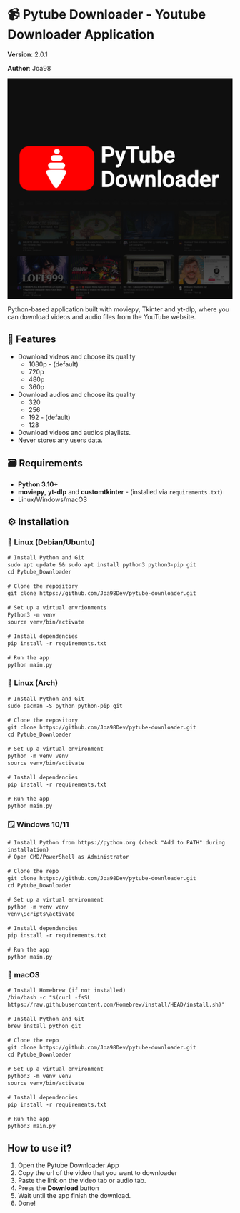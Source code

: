 # 📹 Pytube Downloader - Youtube Downloader Application

**Version**: 2.0.1

**Author**: Joa98

<img src="screenshots/Cover.png" align="center"/>


Python-based application built with moviepy, Tkinter and yt-dlp, where you can download videos and audio files from the YouTube website.

## 🚀 Features

* Download videos and choose its quality
    * 1080p - (default)
    * 720p
    * 480p
    * 360p
* Download audios and choose its quality
    * 320
    * 256
    * 192 - (default)
    * 128
* Download videos and audios playlists.
* Never stores any users data.

## 🗃️ Requirements

* **Python 3.10+**
* **moviepy**, **yt-dlp** and **customtkinter** - (installed via `requirements.txt`)
* Linux/Windows/macOS

## ⚙️ Installation

### 🐧 Linux (Debian/Ubuntu)

```
# Install Python and Git
sudo apt update && sudo apt install python3 python3-pip git
cd Pytube_Downloader

# Clone the repository
git clone https://github.com/Joa98Dev/pytube-downloader.git

# Set up a virtual envrionments
Python3 -m venv
source venv/bin/activate

# Install dependencies
pip install -r requirements.txt

# Run the app
python main.py
```

### 🐧 Linux (Arch)

```
# Install Python and Git
sudo pacman -S python python-pip git

# Clone the repository
git clone https://github.com/Joa98Dev/pytube-downloader.git
cd Pytube_Downloader

# Set up a virtual environment
python -m venv venv
source venv/bin/activate

# Install dependencies
pip install -r requirements.txt

# Run the app
python main.py
```

### 🪟 Windows 10/11

```
# Install Python from https://python.org (check "Add to PATH" during installation)
# Open CMD/PowerShell as Administrator

# Clone the repo
git clone https://github.com/Joa98Dev/pytube-downloader.git
cd Pytube_Downloader

# Set up a virtual environment
python -m venv venv
venv\Scripts\activate

# Install dependencies
pip install -r requirements.txt

# Run the app
python main.py
```

### 🍎 macOS

```
# Install Homebrew (if not installed)
/bin/bash -c "$(curl -fsSL https://raw.githubusercontent.com/Homebrew/install/HEAD/install.sh)"

# Install Python and Git
brew install python git

# Clone the repo
git clone https://github.com/Joa98Dev/pytube-downloader.git
cd Pytube_Downloader

# Set up a virtual environment
python3 -m venv venv
source venv/bin/activate

# Install dependencies
pip install -r requirements.txt

# Run the app
python3 main.py
```

## How to use it?

1. Open the Pytube Downloader App
2. Copy the url of the video that you want to downloader
3. Paste the link on the video tab or audio tab.
4. Press the **Download** button
5. Wait until the app finish the download.
6. Done!
